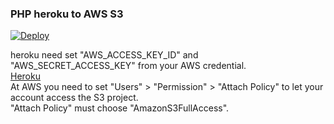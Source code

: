 <h3>PHP heroku to AWS S3</h3>

<a href="https://heroku.com/deploy?template=https://github.com/PhyrexTsai/Heroku-AWS-S3-php.git">
<img src="https://camo.githubusercontent.com/c0824806f5221ebb7d25e559568582dd39dd1170/68747470733a2f2f7777772e6865726f6b7563646e2e636f6d2f6465706c6f792f627574746f6e2e706e67" alt="Deploy" data-canonical-src="https://www.herokucdn.com/deploy/button.png" style="max-width:100%;">
</a>

heroku need set "AWS_ACCESS_KEY_ID" and "AWS_SECRET_ACCESS_KEY" from your AWS credential.<br>
[Heroku](https://devcenter.heroku.com/articles/s3-upload-php)<br>
At AWS you need to set "Users" > "Permission" > "Attach Policy" to let your account access the S3 project.<br>
"Attach Policy" must choose "AmazonS3FullAccess".<br>

